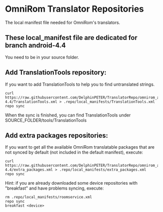 OmniRom Translator Repositories
==========================

The local manifest file needed for OmniRom's translators.

These local_manifest file are dedicated for branch android-4.4
------

You need to be in your source folder.

Add TranslationTools repository:
------

If you want to add TranslationTools to help you to find untranslated strings.

    curl https://raw.githubusercontent.com/DelphinPETER/TranslatorRepo/omnirom_android-4.4/TranslationTools.xml > .repo/local_manifests/TranslationTools.xml
    repo sync
    
When the sync is finished, you can find TranslationTools under SOURCE_FOLDER/tools/TranslationTools


Add extra packages repositories:
------

If you want to get all the available OmniRom translatable packages that are not synced by default (not included in the default manifest), execute:

    curl https://raw.githubusercontent.com/DelphinPETER/TranslatorRepo/omnirom_android-4.4/extra_packages.xml > .repo/local_manifests/extra_packages.xml
    repo sync

Hint: if you are already downloaded some device repositories with "breakfast" and have problems syncing, execute:

    rm .repo/local_manifests/roomservice.xml
    repo sync
    breakfast <device>

